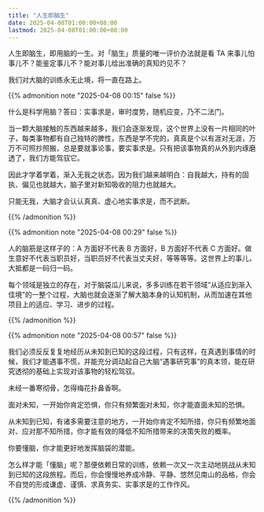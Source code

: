 ```yaml
---
title: "人生即脑生"
date: 2025-04-08T01:00:00+08:00
lastmod: 2025-04-08T01:00:00+08:00
---
```


人生即脑生，即用脑的一生。对「脑生」质量的唯一评价办法就是看 TA 来事儿怕事儿不？能鉴定事儿不？能对事儿给出准确的真知灼见不？

我们对大脑的训练永无止境，将一直在路上。

<!--more-->

{{% admonition note "2025-04-08 00:15" false %}}

什么是科学用脑？答曰：实事求是，审时度势，随机应变，乃不二法门。

当一颗大脑接触的东西越来越多，我们会逐渐发现，这个世界上没有一片相同的叶子，每类事物都有自己独特的脾性，东西是学不完的，真真是个以有涯对无涯，万万不可照抄照搬，总是要就事论事，要实事求是。只有把该事物真的从外到内琢磨透了，我们方能驾驭它。

因此才学着学着，渐入无我之状态。因为我们越来越明白：自我越大，持有的固执、偏见也就越大，脑子里对新知吸收的阻力也就越大。

只能无我，大脑才会认认真真、虚心地实事求是，而不武断。

{{% /admonition %}}

{{% admonition note "2025-04-08 00:29" false %}}

人的脑筋是这样子的：A 方面好不代表 B 方面好，B 方面好不代表 C 方面好。做生意好不代表当职员好，当职员好不代表当丈夫好，等等等等。这世界上的事儿，大抵都是一码归一码。

每个领域是独立的存在，对于脑袋瓜儿来说，多多训练在若干领域“从适应到渐入佳境”的一整个过程，大脑也就会逐渐了解大脑本身的认知机制，从而加速在其他项目上的适应、学习、进步的过程。

{{% /admonition %}}

{{% admonition note "2025-04-08 00:57" false %}}

我们必须反反复复地经历从未知到已知的这段过程，只有这样，在真遇到事情的时候，我们才能遇事不慌，并能充分调动起自己大脑“遇事研究事”的真本领，能在研究透彻的基础上实现对该事物的轻松驾驭。

未经一番寒彻骨，怎得梅花扑鼻香啊。

面对未知，一开始你肯定恐惧，你只有频繁面对未知，你才能直面未知的恐惧。

从未知到已知，有诸多需要注意的地方，一开始你肯定不知所措，你只有频繁地面对、应对那不知所措，你才能有效的降低不知所措带来的决策失败的概率。

你要懂脑，你才能更好地发挥脑袋的潜能。

怎么样才能「懂脑」呢？那便依赖日常的训练，依赖一次又一次主动地挑战从未知到已知的这段旅程。而后，你会慢慢地养成冷静、平静、悠然见南山的品格，你会不自觉的形成谦虚、谨慎、求真务实、实事求是的工作作风。

{{% /admonition %}}